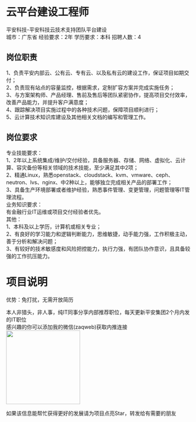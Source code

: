 # 云平台建设工程师
平安科技-平安科技云技术支持团队平台建设  
城市：广东省 经验要求：2年 学历要求：本科  招聘人数：4

## 岗位职责
1、负责平安内部云、公有云、专有云、以及私有云的建设工作，保证项目如期交付；   
2、负责现有站点的容量监控，根据需求，定制扩容方案并完成实施任务；   
3、与方案架构师、产品经理、售前及售后等团队紧密协作，提高项目交付效率，改善产品能力，并提升客户满意度；   
4、跟踪解决项目实施过程中的各种技术问题，保障项目顺利进行；   
5、云计算技术知识库建设及其他相关文档的编写和管理工作。

## 岗位要求
专业技能要求：   
1、2年以上系统集成/维护/交付经验，具备服务器、存储、网络、虚拟化、云计算、容灾备份等相关领域的技术技能，至少满足其中2项；   
2、精通Linux，熟悉openstack、cloudstack、kvm、vmware、ceph、neutron、lvs、nginx、中2种以上，能够独立完成相关产品的部署工作；   
3、具备生产环境部署或者维护经验，熟悉事件管理、变更管理，问题管理等IT管理流程。   
业务知识要求：   
有金融行业IT运维或项目交付经验者优先。   
其他：   
1、本科及以上学历，计算机或相关专业；   
2、有良好的学习能力和逻辑判断能力，思维敏捷，动手能力强，工作积极主动，善于分析和解决问题；   
3、有较好的技术敏感度和风险把控能力，执行力强，有团队协作意识，且具备较强的工作抗压能力。

# 项目说明

优势：免打扰，无需开放简历

本人非猎头，非人事，纯IT同事分享内部推荐职位，每天更新平安集团2个月内发的IT职位  
感兴趣的你可以添加我的微信(zaqweb)获取内推连接  
<img src="https://github.com/zaqweb/PA-IT-JOBS/blob/master/WechatICode.jpeg"  height="200" width="200">

如果该信息能帮忙获得更好的发展请为项目点亮Star，转发给有需要的朋友




